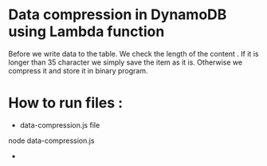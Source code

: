 # Data compression in DynamoDB using Lambda function

Before we write data  to the table. We check the length of the content . If it is longer than 35 character we simply  save the item as it is. Otherwise we compress it and store  it in binary program.

# How to run  files :

- data-compression.js file

node data-compression.js

- 
